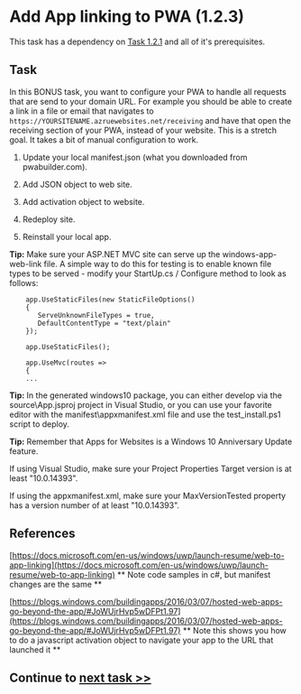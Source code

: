  # Add App linking to PWA (1.2.3)

This task has a dependency on [Task 1.2.1](121_Add_WIndows_Feature.md) and all of it's prerequisites.

## Task 

In this BONUS task, you want to configure your PWA to handle all requests that are send to your domain URL.  For example you should be able to create a link in a file or email that navigates to `https://YOURSITENAME.azruewebsites.net/receiving` and have that open the receiving section of your PWA, instead of your website.   This is a stretch goal. It takes a bit of manual configuration to work.

1. Update your local manifest.json (what you downloaded from pwabuilder.com).

2. Add JSON object to web site.

3. Add activation object to website.

4. Redeploy site.

5. Reinstall your local app.

**Tip:** Make sure your ASP.NET MVC site can serve up the windows-app-web-link file.  A simple way to do this for testing is to enable known file types to be served - modify your StartUp.cs / Configure method to look as follows:

        app.UseStaticFiles(new StaticFileOptions()
        {
           ServeUnknownFileTypes = true,
           DefaultContentType = "text/plain"
        });

        app.UseStaticFiles();

        app.UseMvc(routes =>
        {
        ...

**Tip:** In the generated windows10 package, you can either develop via the source\App.jsproj project in Visual Studio, or you can use your favorite editor with the manifest\appxmanifest.xml file and use the test_install.ps1 script to deploy. 

**Tip:** Remember that Apps for Websites is a Windows 10 Anniversary Update feature.

If using Visual Studio, make sure your Project Properties Target version is at least "10.0.14393".

If using the appxmanifest.xml, make sure your MaxVersionTested property has a version number of at least "10.0.14393".

## References

[https://docs.microsoft.com/en-us/windows/uwp/launch-resume/web-to-app-linking](https://docs.microsoft.com/en-us/windows/uwp/launch-resume/web-to-app-linking) ** Note code samples in c#, but manifest changes are the same **

[https://blogs.windows.com/buildingapps/2016/03/07/hosted-web-apps-go-beyond-the-app/#JoWUjrHvp5wDFPt1.97](https://blogs.windows.com/buildingapps/2016/03/07/hosted-web-apps-go-beyond-the-app/#JoWUjrHvp5wDFPt1.97) ** Note this shows you how to do a javascript activation object to navigate your app to the URL that launched it **


## Continue to [next task >> ](124_BONUS_InMemoryCaching.md)
